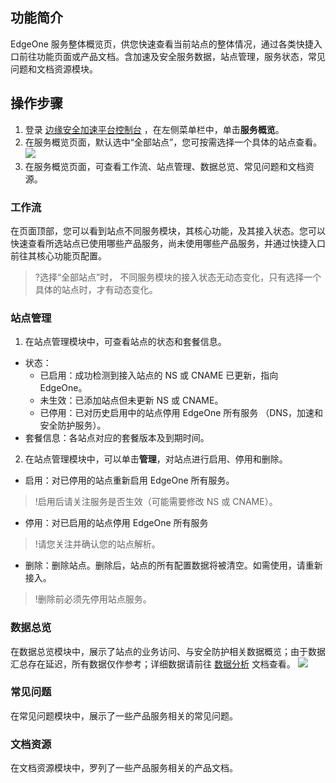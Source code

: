 ## 功能简介
EdgeOne 服务整体概览页，供您快速查看当前站点的整体情况，通过各类快捷入口前往功能页面或产品文档。含加速及安全服务数据，站点管理，服务状态，常见问题和文档资源模块。


## 操作步骤
1. 登录 [边缘安全加速平台控制台](https://console.cloud.tencent.com/teo) ，在左侧菜单栏中，单击**服务概览**。
2. 在服务概览页面，默认选中“全部站点”，您可按需选择一个具体的站点查看。
![](https://qcloudimg.tencent-cloud.cn/raw/bef1664cfaabe20e0e6d312f91ba614f.png)
3. 在服务概览页面，可查看工作流、站点管理、数据总览、常见问题和文档资源。

### 工作流
在页面顶部，您可以看到站点不同服务模块，其核心功能，及其接入状态。您可以快速查看所选站点已使用哪些产品服务，尚未使用哪些产品服务，并通过快捷入口前往其核心功能页配置。
>?选择“全部站点”时， 不同服务模块的接入状态无动态变化，只有选择一个具体的站点时，才有动态变化。


### 站点管理
1. 在站点管理模块中，可查看站点的状态和套餐信息。
 - 状态：
    - 已启用：成功检测到接入站点的 NS 或 CNAME 已更新，指向 EdgeOne。
    - 未生效：已添加站点但未更新 NS 或 CNAME。
    - 已停用：已对历史启用中的站点停用 EdgeOne 所有服务 （DNS，加速和安全防护服务）。
  - 套餐信息：各站点对应的套餐版本及到期时间。
2.  在站点管理模块中，可以单击**管理**，对站点进行启用、停用和删除。
 - 启用：对已停用的站点重新启用 EdgeOne 所有服务。
>!启用后请关注服务是否生效（可能需要修改 NS 或 CNAME）。
>
 - 停用：对已启用的站点停用 EdgeOne 所有服务
>!请您关注并确认您的站点解析。
>
 - 删除：删除站点。删除后，站点的所有配置数据将被清空。如需使用，请重新接入。
>!删除前必须先停用站点服务。


### 数据总览
在数据总览模块中，展示了站点的业务访问、与安全防护相关数据概览；由于数据汇总存在延迟，所有数据仅作参考；详细数据请前往 [数据分析](https://cloud.tencent.com/document/product/1552/70962) 文档查看。
![](https://qcloudimg.tencent-cloud.cn/raw/864444f60649135cbb6ea2f04549a81b.png)

### 常见问题
在常见问题模块中，展示了一些产品服务相关的常见问题。

### 文档资源
在文档资源模块中，罗列了一些产品服务相关的产品文档。
